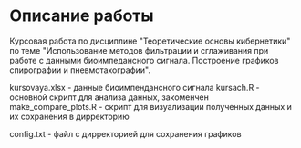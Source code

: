 # Описание работы
Курсовая работа по дисциплине "Теоретические основы кибернетики" по теме "Использование методов фильтрации и сглаживания при работе с данными биоимпедансного сигнала. Построение графиков спирографии и пневмотахографии".

kursovaya.xlsx - данные биоимпендансного сигнала
kursach.R - основной скрипт для анализа данных, закоменчен
make_compare_plots.R - скрипт для визуализации полученных данных и их сохранения в дирректорию

config.txt - файл с дирректорией для сохранения графиков
